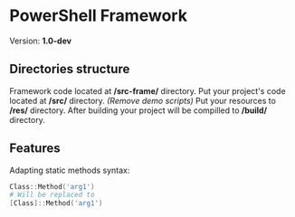 # PowerShell Framework
Version: **1.0-dev**

## Directories structure
Framework code located at **/src-frame/** directory.
Put your project's code located at **/src/** directory. *(Remove demo scripts)*
Put your resources to **/res/** directory.
After building your project will be compilled to **/build/** directory.

## Features
Adapting static methods syntax:
```PowerShell
Class::Method('arg1')
# Will be replaced to 
[Class]::Method('arg1')
```